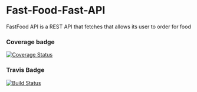 # Fast-Food-Fast-API 
FastFood API is a REST API that fetches that allows its user to order for food

### Coverage badge
[![Coverage Status](https://coveralls.io/repos/github/kevinene91/Fast-Food-Fast-API/badge.svg?branch=ft-post-orders-160234969 )](https://coveralls.io/github/kevinene91/Fast-Food-Fast-API?branch=ft-post-orders-160234969 )

### Travis Badge
[![Build Status](https://travis-ci.org/kevinene91/Fast-Food-Fast-API.svg?branch=ft-post-orders-160234969)](https://travis-ci.org/kevinene91/Fast-Food-Fast-API)
